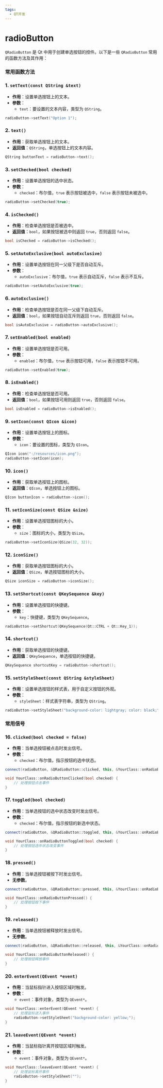 ```yaml
---
tags:
  - QT开发
---
```

# radioButton

`QRadioButton` 是 Qt 中用于创建单选按钮的控件。以下是一些 `QRadioButton` 常用的函数方法及其作用：

### 常用函数方法

### 1. `setText(const QString &text)`

- **作用**：设置单选按钮上的文本。
- **参数**：
  - `text`：要设置的文本内容，类型为 `QString`。

```cpp
radioButton->setText("Option 1");
```

### 2. `text()`

- **作用**：获取单选按钮上的文本。
- **返回值**：`QString`，单选按钮上的文本内容。

```cpp
QString buttonText = radioButton->text();
```

### 3. `setChecked(bool checked)`

- **作用**：设置单选按钮的选中状态。
- **参数**：
  - `checked`：布尔值，`true` 表示按钮被选中，`false` 表示按钮未被选中。

```cpp
radioButton->setChecked(true);
```

### 4. `isChecked()`

- **作用**：检查单选按钮是否被选中。
- **返回值**：`bool`，如果按钮被选中则返回 `true`，否则返回 `false`。

```cpp
bool isChecked = radioButton->isChecked();
```

### 5. `setAutoExclusive(bool autoExclusive)`

- **作用**：设置单选按钮在同一父级下是否自动互斥。
- **参数**：
  - `autoExclusive`：布尔值，`true` 表示自动互斥，`false` 表示不互斥。

```cpp
radioButton->setAutoExclusive(true);
```

### 6. `autoExclusive()`

- **作用**：检查单选按钮是否在同一父级下自动互斥。
- **返回值**：`bool`，如果按钮自动互斥则返回 `true`，否则返回 `false`。

```cpp
bool isAutoExclusive = radioButton->autoExclusive();
```

### 7. `setEnabled(bool enabled)`

- **作用**：设置单选按钮是否可用。
- **参数**：
  - `enabled`：布尔值，`true` 表示按钮可用，`false` 表示按钮不可用。

```cpp
radioButton->setEnabled(true);
```

### 8. `isEnabled()`

- **作用**：检查单选按钮是否可用。
- **返回值**：`bool`，如果按钮可用则返回 `true`，否则返回 `false`。

```cpp
bool isEnabled = radioButton->isEnabled();
```

### 9. `setIcon(const QIcon &icon)`

- **作用**：设置单选按钮上的图标。
- **参数**：
  - `icon`：要设置的图标，类型为 `QIcon`。

```cpp
QIcon icon(":/resources/icon.png");
radioButton->setIcon(icon);
```

### 10. `icon()`

- **作用**：获取单选按钮上的图标。
- **返回值**：`QIcon`，单选按钮上的图标。

```cpp
QIcon buttonIcon = radioButton->icon();
```

### 11. `setIconSize(const QSize &size)`

- **作用**：设置单选按钮图标的大小。
- **参数**：
  - `size`：图标的大小，类型为 `QSize`。

```cpp
radioButton->setIconSize(QSize(32, 32));
```

### 12. `iconSize()`

- **作用**：获取单选按钮图标的大小。
- **返回值**：`QSize`，单选按钮图标的大小。

```cpp
QSize iconSize = radioButton->iconSize();
```

### 13. `setShortcut(const QKeySequence &key)`

- **作用**：设置单选按钮的快捷键。
- **参数**：
  - `key`：快捷键，类型为 `QKeySequence`。

```cpp
radioButton->setShortcut(QKeySequence(Qt::CTRL + Qt::Key_1));
```

### 14. `shortcut()`

- **作用**：获取单选按钮的快捷键。
- **返回值**：`QKeySequence`，单选按钮的快捷键。

```cpp
QKeySequence shortcutKey = radioButton->shortcut();
```

### 15. `setStyleSheet(const QString &styleSheet)`

- **作用**：设置单选按钮的样式表，用于自定义按钮的外观。
- **参数**：
  - `styleSheet`：样式表字符串，类型为 `QString`。

```cpp
radioButton->setStyleSheet("background-color: lightgray; color: black;");
```

### 常用信号

### 16. `clicked(bool checked = false)`

- **作用**：当单选按钮被点击时发出信号。
- **参数**：
  - `checked`：布尔值，指示按钮的选中状态。

```cpp
connect(radioButton, &QRadioButton::clicked, this, &YourClass::onRadioButtonClicked);

void YourClass::onRadioButtonClicked(bool checked) {
    // 处理按钮点击事件
}
```

### 17. `toggled(bool checked)`

- **作用**：当单选按钮的选中状态改变时发出信号。
- **参数**：
  - `checked`：布尔值，指示按钮的新选中状态。

```cpp
connect(radioButton, &QRadioButton::toggled, this, &YourClass::onRadioButtonToggled);

void YourClass::onRadioButtonToggled(bool checked) {
    // 处理按钮选中状态改变事件
}
```

### 18. `pressed()`

- **作用**：当单选按钮被按下时发出信号。
- **无参数**。

```cpp
connect(radioButton, &QRadioButton::pressed, this, &YourClass::onRadioButtonPressed);

void YourClass::onRadioButtonPressed() {
    // 处理按钮按下事件
}
```

### 19. `released()`

- **作用**：当单选按钮被释放时发出信号。
- **无参数**。

```cpp
connect(radioButton, &QRadioButton::released, this, &YourClass::onRadioButtonReleased);

void YourClass::onRadioButtonReleased() {
    // 处理按钮释放事件
}
```

### 20. `enterEvent(QEvent *event)`

- **作用**：当鼠标指针进入按钮区域时触发。
- **参数**：
  - `event`：事件对象，类型为 `QEvent*`。

```cpp
void YourClass::enterEvent(QEvent *event) {
    // 处理鼠标进入事件
    radioButton->setStyleSheet("background-color: yellow;");
}
```

### 21. `leaveEvent(QEvent *event)`

- **作用**：当鼠标指针离开按钮区域时触发。
- **参数**：
  - `event`：事件对象，类型为 `QEvent*`。

```cpp
void YourClass::leaveEvent(QEvent *event) {
    // 处理鼠标离开事件
    radioButton->setStyleSheet("");
}
```
